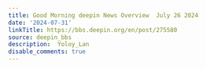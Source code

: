 ```yaml
---
title: Good Morning deepin News Overview  July 26 2024
date: '2024-07-31'
linkTitle: https://bbs.deepin.org/en/post/275580
source: deepin_bbs
description:  Yoloy_Lan 
disable_comments: true
---
```



